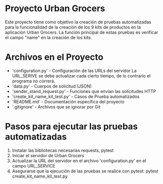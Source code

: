 # Proyecto Urban Grocers 

Este proyecto tiene como objetivo la creación de pruebas
automatizadas para la funcionalidad de la creación de los 
9 kits de productos en la aplicación Urban Grocers.
La función principal de estas pruebas es verificar el campo "name" en la creación de los kits.

# Archivos en el Proyecto

- 'configuration.py' - Configuración de las URLs del servidor
    La URL_SERIVE se debe actualizar cada cierto tiempo, de lo contrario el programa no correrá.
- 'data.py' - Cuerpos de solicitud (JSON)
- 'sender_stand_request.py' - Funciones que envian las solicitudes HTTP
- 'create_kit_name_kit_test.py' - Casos de Prueba automatizados
- 'README.md' - Documentación específica del proyecto
- '.gitignore' - Archivos que se ignorar por Git


# Pasos para ejecutar las pruebas automatizadas
1. Instalar las bibliotecas necesarias
    requests, pytest
2. Iniciar el servidor de Urban Grocers
3. Actualizar la URL del servidor en el archivo 'configuration.py' en el campo URL_SERVICE
4. Asegurarse que la ejecución de las pruebas se realice con pytest:
    pytest create_kit_name_kit_test.py
